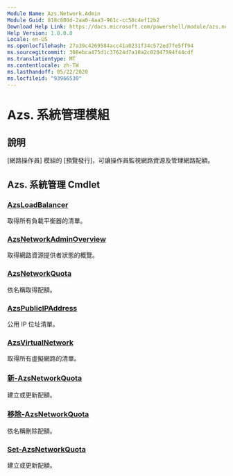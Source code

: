 ```yaml
---
Module Name: Azs.Network.Admin
Module Guid: 818c880d-2aa0-4aa3-961c-cc58c4ef12b2
Download Help Link: https://docs.microsoft.com/powershell/module/azs.network.admin
Help Version: 1.0.0.0
Locale: en-US
ms.openlocfilehash: 27a39c4269584acc41a0231f34c572ed7fe5ff94
ms.sourcegitcommit: 308ebca475d1c37624d7a10a2c02047594f44cdf
ms.translationtype: MT
ms.contentlocale: zh-TW
ms.lasthandoff: 05/22/2020
ms.locfileid: "93966530"
---
```

# Azs. 系統管理模組
## 說明
[網路操作員] 模組的 [預覽發行]，可讓操作員監視網路資源及管理網路配額。

## Azs. 系統管理 Cmdlet
### [AzsLoadBalancer](Get-AzsLoadBalancer.md)
取得所有負載平衡器的清單。

### [AzsNetworkAdminOverview](Get-AzsNetworkAdminOverview.md)
取得網路資源提供者狀態的概覽。

### [AzsNetworkQuota](Get-AzsNetworkQuota.md)
依名稱取得配額。

### [AzsPublicIPAddress](Get-AzsPublicIPAddress.md)
公用 IP 位址清單。

### [AzsVirtualNetwork](Get-AzsVirtualNetwork.md)
取得所有虛擬網路的清單。

### [新-AzsNetworkQuota](New-AzsNetworkQuota.md)
建立或更新配額。

### [移除-AzsNetworkQuota](Remove-AzsNetworkQuota.md)
依名稱刪除配額。

### [Set-AzsNetworkQuota](Set-AzsNetworkQuota.md)
建立或更新配額。

